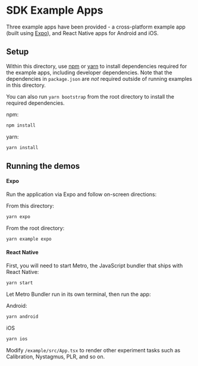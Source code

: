 # SDK Example Apps

Three example apps have been provided - a cross-platform example app (built using [Expo](https://expo.io/)), and React Native apps for Android and iOS.

## Setup

Within this directory, use [npm](https://www.npmjs.com/) or [yarn](https://yarnpkg.com/) to install dependencies required for the example apps, including developer dependencies. Note that the dependencies in `package.json` are *not* required outside of running examples in this directory.

You can also run `yarn bootstrap` from the root directory to install the required dependencies.

npm:
```sh
npm install
```

yarn:
```sh
yarn install
```

## Running the demos

#### Expo
Run the application via Expo and follow on-screen directions:

From this directory:
```sh
yarn expo
```
From the root directory:
```sh
yarn example expo
```

#### React Native
First, you will need to start Metro, the JavaScript bundler that ships with React Native:
```sh
yarn start
```
Let Metro Bundler run in its own terminal, then run the app:

Android:
```sh
yarn android
```
iOS
```sh
yarn ios
```

Modify `/example/src/App.tsx` to render other experiment tasks such as Calibration, Nystagmus, PLR, and so on.
